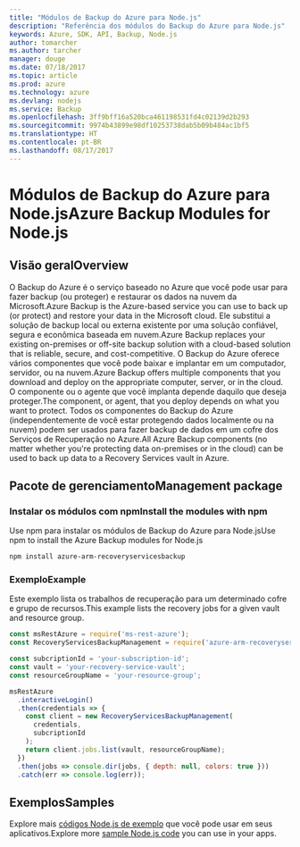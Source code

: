 ```yaml
---
title: "Módulos de Backup do Azure para Node.js"
description: "Referência dos módulos do Backup do Azure para Node.js"
keywords: Azure, SDK, API, Backup, Node.js
author: tomarcher
ms.author: tarcher
manager: douge
ms.date: 07/18/2017
ms.topic: article
ms.prod: azure
ms.technology: azure
ms.devlang: nodejs
ms.service: Backup
ms.openlocfilehash: 3ff9bff16a520bca461198531fd4c02139d2b293
ms.sourcegitcommit: 9974b43899e98df10253738dab5b09b484ac1bf5
ms.translationtype: HT
ms.contentlocale: pt-BR
ms.lasthandoff: 08/17/2017
---
```

# <a name="azure-backup-modules-for-nodejs"></a><span data-ttu-id="de20c-104">Módulos de Backup do Azure para Node.js</span><span class="sxs-lookup"><span data-stu-id="de20c-104">Azure Backup Modules for Node.js</span></span>

## <a name="overview"></a><span data-ttu-id="de20c-105">Visão geral</span><span class="sxs-lookup"><span data-stu-id="de20c-105">Overview</span></span>

<span data-ttu-id="de20c-106">O Backup do Azure é o serviço baseado no Azure que você pode usar para fazer backup (ou proteger) e restaurar os dados na nuvem da Microsoft.</span><span class="sxs-lookup"><span data-stu-id="de20c-106">Azure Backup is the Azure-based service you can use to back up (or protect) and restore your data in the Microsoft cloud.</span></span> <span data-ttu-id="de20c-107">Ele substitui a solução de backup local ou externa existente por uma solução confiável, segura e econômica baseada em nuvem.</span><span class="sxs-lookup"><span data-stu-id="de20c-107">Azure Backup replaces your existing on-premises or off-site backup solution with a cloud-based solution that is reliable, secure, and cost-competitive.</span></span> <span data-ttu-id="de20c-108">O Backup do Azure oferece vários componentes que você pode baixar e implantar em um computador, servidor, ou na nuvem.</span><span class="sxs-lookup"><span data-stu-id="de20c-108">Azure Backup offers multiple components that you download and deploy on the appropriate computer, server, or in the cloud.</span></span> <span data-ttu-id="de20c-109">O componente ou o agente que você implanta depende daquilo que deseja proteger.</span><span class="sxs-lookup"><span data-stu-id="de20c-109">The component, or agent, that you deploy depends on what you want to protect.</span></span> <span data-ttu-id="de20c-110">Todos os componentes do Backup do Azure (independentemente de você estar protegendo dados localmente ou na nuvem) podem ser usados para fazer backup de dados em um cofre dos Serviços de Recuperação no Azure.</span><span class="sxs-lookup"><span data-stu-id="de20c-110">All Azure Backup components (no matter whether you're protecting data on-premises or in the cloud) can be used to back up data to a Recovery Services vault in Azure.</span></span> 

## <a name="management-package"></a><span data-ttu-id="de20c-111">Pacote de gerenciamento</span><span class="sxs-lookup"><span data-stu-id="de20c-111">Management package</span></span>

### <a name="install-the-modules-with-npm"></a><span data-ttu-id="de20c-112">Instalar os módulos com npm</span><span class="sxs-lookup"><span data-stu-id="de20c-112">Install the modules with npm</span></span>

<span data-ttu-id="de20c-113">Use npm para instalar os módulos de Backup do Azure para Node.js</span><span class="sxs-lookup"><span data-stu-id="de20c-113">Use npm to install the Azure Backup modules for Node.js</span></span>

```bash
npm install azure-arm-recoveryservicesbackup
```

### <a name="example"></a><span data-ttu-id="de20c-114">Exemplo</span><span class="sxs-lookup"><span data-stu-id="de20c-114">Example</span></span>

<span data-ttu-id="de20c-115">Este exemplo lista os trabalhos de recuperação para um determinado cofre e grupo de recursos.</span><span class="sxs-lookup"><span data-stu-id="de20c-115">This example lists the recovery jobs for a given vault and resource group.</span></span>

```javascript
const msRestAzure = require('ms-rest-azure');
const RecoveryServicesBackupManagement = require('azure-arm-recoveryservicesbackup');

const subcriptionId = 'your-subscription-id';
const vault = 'your-recovery-service-vault';
const resourceGroupName = 'your-resource-group';

msRestAzure
  .interactiveLogin()
  .then(credentials => {
    const client = new RecoveryServicesBackupManagement(
      credentials,
      subcriptionId
    );
    return client.jobs.list(vault, resourceGroupName);
  })
  .then(jobs => console.dir(jobs, { depth: null, colors: true }))
  .catch(err => console.log(err));
```

## <a name="samples"></a><span data-ttu-id="de20c-116">Exemplos</span><span class="sxs-lookup"><span data-stu-id="de20c-116">Samples</span></span>

<span data-ttu-id="de20c-117">Explore mais [códigos Node.js de exemplo](https://azure.microsoft.com/resources/samples/?platform=nodejs) que você pode usar em seus aplicativos.</span><span class="sxs-lookup"><span data-stu-id="de20c-117">Explore more [sample Node.js code](https://azure.microsoft.com/resources/samples/?platform=nodejs) you can use in your apps.</span></span>
